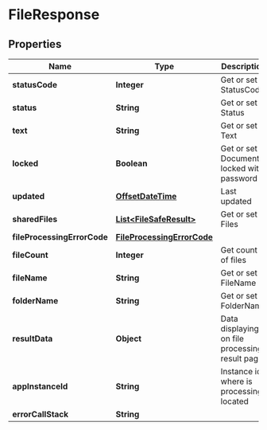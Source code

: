 # FileResponse

## Properties
Name | Type | Description | Notes
------------ | ------------- | ------------- | -------------
**statusCode** | **Integer** | Get or set StatusCode |  [optional]
**status** | **String** | Get or set Status |  [optional]
**text** | **String** | Get or set Text |  [optional]
**locked** | **Boolean** | Get or set Document locked with password |  [optional]
**updated** | [**OffsetDateTime**](OffsetDateTime.md) | Last updated |  [optional]
**sharedFiles** | [**List&lt;FileSafeResult&gt;**](FileSafeResult.md) | Get or set Files |  [optional]
**fileProcessingErrorCode** | [**FileProcessingErrorCode**](FileProcessingErrorCode.md) |  |  [optional]
**fileCount** | **Integer** | Get count of files |  [optional]
**fileName** | **String** | Get or set FileName |  [optional]
**folderName** | **String** | Get or set FolderName |  [optional]
**resultData** | **Object** | Data displaying on file processing result page |  [optional]
**appInstanceId** | **String** | Instance id where is processing located |  [optional]
**errorCallStack** | **String** |  |  [optional]
